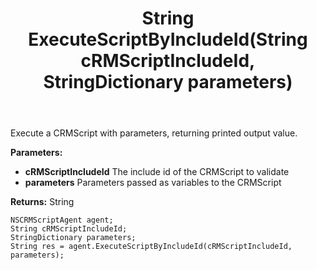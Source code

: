 ﻿---
uid: crmscript_ref_NSCRMScriptAgent_ExecuteScriptByIncludeId
title: String ExecuteScriptByIncludeId(String cRMScriptIncludeId, StringDictionary parameters)
intellisense: NSCRMScriptAgent.ExecuteScriptByIncludeId
keywords: NSCRMScriptAgent, ExecuteScriptByIncludeId
so.topic: reference
---

Execute a CRMScript with parameters, returning printed output value.

**Parameters:**
 - **cRMScriptIncludeId** The include id of the CRMScript to validate
 - **parameters** Parameters passed as variables to the CRMScript

**Returns:** String

```crmscript
NSCRMScriptAgent agent;
String cRMScriptIncludeId;
StringDictionary parameters;
String res = agent.ExecuteScriptByIncludeId(cRMScriptIncludeId, parameters);
```

